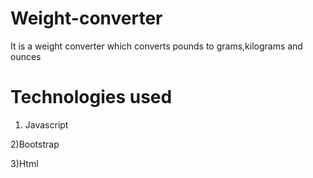 # Weight-converter
It is a weight converter which converts pounds to grams,kilograms and ounces

# Technologies used
1) Javascript

2)Bootstrap

3)Html
